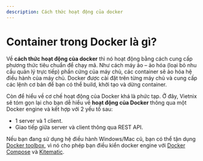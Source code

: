 ```yaml
---
description: Cách thức hoạt động của docker
---
```


# Container trong Docker là gì?

Về **cách thức hoạt động của docker** thì nó hoạt động bằng cách cung cấp phương thức tiêu chuẩn để chạy mã. Như cách máy ảo – ảo hóa (loại bỏ nhu cầu quản lý trực tiếp) phần cứng của máy chủ, các container sẽ ảo hóa hệ điều hành của máy chủ. Docker được cài đặt trên từng máy chủ và cung cấp các lệnh cơ bản để bạn có thể build, khởi tạo và dừng container.

Còn để hiểu về cơ chế hoạt động của Docker khá là phức tạp. Ở đây, Vietnix sẽ tóm gọn lại cho bạn dễ hiểu về **hoạt động của Docker** thông qua một Docker engine và kết hợp với 2 yếu tố sau:

* 1 server và 1 client.
* Giao tiếp giữa server và client thông qua REST API.

Nếu bạn đang sử dụng hệ điều hành Windows/Mac cũ, bạn có thể tận dụng [Docker toolbox](https://www.docker.com/products/docker-desktop/), vì nó cho phép bạn điều kiển docker engine với [Docker Compose](https://docs.docker.com/compose/) và [Kitematic](https://kitematic.com/).
